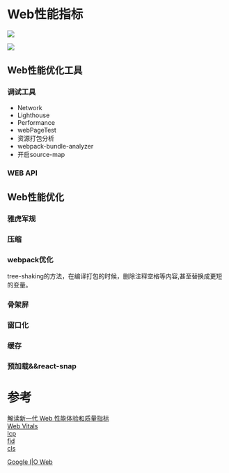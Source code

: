 # Web性能指标

![](https://moonstarimg.oss-cn-hangzhou.aliyuncs.com/picgo_img/20210529160403.png)



![](https://moonstarimg.oss-cn-hangzhou.aliyuncs.com/picgo_img/20210813065709.png)

## Web性能优化工具

### 调试工具

- Network
- Lighthouse
- Performance
- webPageTest
- 资源打包分析
- webpack-bundle-analyzer
- 开启source-map

### WEB API



## Web性能优化

### 雅虎军规

### 压缩

### webpack优化

tree-shaking的方法，在编译打包的时候，删除注释空格等内容,甚至替换成更短的变量。

### 骨架屏

### 窗口化

### 缓存

### 预加载&&react-snap

# 参考

[解读新一代 Web 性能体验和质量指标](https://juejin.cn/post/6844904168591736846)  
[Web Vitals](https://web.dev/vitals/)  
[lcp](https://web.dev/lcp/)  
[fid](https://web.dev/fid/)  
[cls](https://web.dev/cls/)

[Google I|O Web](https://www.youtube.com/playlist?list=PLNYkxOF6rcIAK3hg7C9WVBaGgWZeQCD12)

